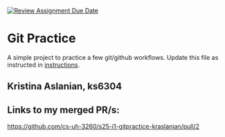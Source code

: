[![Review Assignment Due Date](https://classroom.github.com/assets/deadline-readme-button-22041afd0340ce965d47ae6ef1cefeee28c7c493a6346c4f15d667ab976d596c.svg)](https://classroom.github.com/a/o3CCpRie)
# Git Practice
A simple project to practice a few git/github workflows.  Update this file as instructed in [instructions](./instructions.md).

## Kristina Aslanian, ks6304

## Links to my merged PR/s:
https://github.com/cs-uh-3260/s25-i1-gitpractice-kraslanian/pull/2
